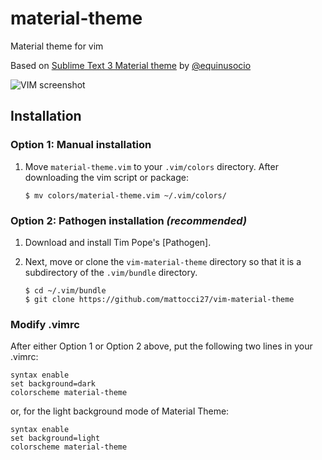 # material-theme
Material theme for vim

Based on [Sublime Text 3 Material theme](https://github.com/equinusocio/material-theme) by [@equinusocio](https://github.com/equinusocio)

![VIM screenshot](http://i.imgur.com/VNxcv53.png)

Installation
------------

### Option 1: Manual installation

1.  Move `material-theme.vim` to your `.vim/colors` directory. After downloading the
    vim script or package:

        $ mv colors/material-theme.vim ~/.vim/colors/

### Option 2: Pathogen installation ***(recommended)***

1.  Download and install Tim Pope's [Pathogen].

2.  Next, move or clone the `vim-material-theme` directory so that it is a subdirectory of the `.vim/bundle` directory.

        $ cd ~/.vim/bundle
        $ git clone https://github.com/mattocci27/vim-material-theme

### Modify .vimrc

After either Option 1 or Option 2 above, put the following two lines in your
.vimrc:

    syntax enable
    set background=dark
    colorscheme material-theme

or, for the light background mode of Material Theme:

    syntax enable
    set background=light
    colorscheme material-theme
